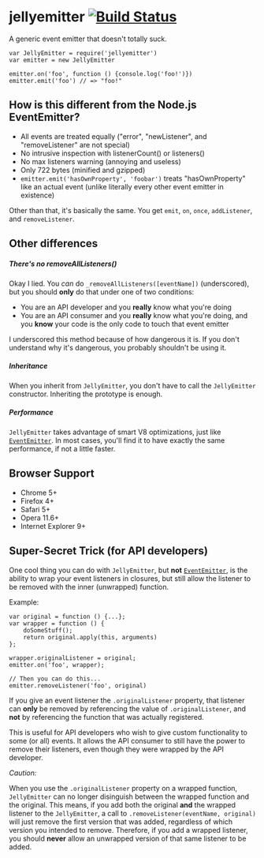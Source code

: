 # jellyemitter [![Build Status](https://img.shields.io/travis/JoshuaWise/jellyemitter.svg)](https://travis-ci.org/JoshuaWise/jellyemitter)
A generic event emitter that doesn't totally suck.

```
var JellyEmitter = require('jellyemitter')
var emitter = new JellyEmitter

emitter.on('foo', function () {console.log('foo!')})
emitter.emit('foo') // => "foo!"
```

## How is this different from the Node.js EventEmitter?

- All events are treated equally ("error", "newListener", and "removeListener" are not special)
- No intrusive inspection  with listenerCount() or listeners()
- No max listeners warning (annoying and useless)
- Only 722 bytes (minified and gzipped)
- `emitter.emit('hasOwnProperty', 'foobar')` treats "hasOwnProperty" like an actual event (unlike literally every other event emitter in existence)

Other than that, it's basically the same. You get `emit`, `on`, `once`, `addListener`, and `removeListener`.

## Other differences

##### There's no removeAllListeners()

Okay I lied. You *can* do `_removeAllListeners([eventName])` (underscored), but you should **only** do that under one of two conditions:
- You are an API developer and you **really** know what you're doing
- You are an API consumer and you **really** know what you're doing, and you **know** your code is the only code to touch that event emitter

I underscored this method because of how dangerous it is. If you don't understand why it's dangerous, you probably shouldn't be using it.

##### Inheritance

When you inherit from `JellyEmitter`, you don't have to call the `JellyEmitter` constructor. Inheriting the prototype is enough.

##### Performance

`JellyEmitter` takes advantage of smart V8 optimizations, just like [`EventEmitter`](https://nodejs.org/api/events.html#events_class_eventemitter). In most cases, you'll find it to have exactly the same performance, if not a little faster.

## Browser Support

- Chrome 5+
- Firefox 4+
- Safari 5+
- Opera 11.6+
- Internet Explorer 9+

## Super-Secret Trick (for API developers)

One cool thing you can do with `JellyEmitter`, but **not** [`EventEmitter`](https://nodejs.org/api/events.html#events_class_eventemitter), is the ability to wrap your event listeners in closures, but still allow the listener to be removed with the inner (unwrapped) function.

Example:
```
var original = function () {...};
var wrapper = function () {
	doSomeStuff();
	return original.apply(this, arguments)
};

wrapper.originalListener = original;
emitter.on('foo', wrapper);

// Then you can do this...
emitter.removeListener('foo', original)
```

If you give an event listener the `.originalListener` property, that listener can **only** be removed by referencing the value of `.originalListener`, and **not** by referencing the function that was actually registered.

This is useful for API developers who wish to give custom functionality to some (or all) events. It allows the API consumer to still have the power to remove their listeners, even though they were wrapped by the API developer.

*Caution:*

When you use the `.originalListener` property on a wrapped function, `JellyEmitter` can no longer disinguish between the wrapped function and the original. This means, if you add both the original **and** the wrapped listener to the `JellyEmitter`, a call to `.removeListener(eventName, original)` will just remove the first version that was added, regardless of which version you intended to remove. Therefore, if you add a wrapped listener, you should **never** allow an unwrapped version of that same listener to be added.
